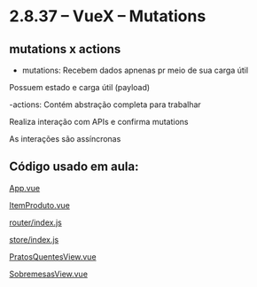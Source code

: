 # 2.8.37 – VueX – Mutations

## mutations x actions

- mutations:
Recebem dados apnenas pr meio de sua carga útil

Possuem estado e carga útil (payload)

-actions:
Contém abstração completa para trabalhar

Realiza interação com APIs e confirma mutations

As interações são assíncronas

## Código usado em aula:

[App.vue](https://github.com/kelvya/projeto_rotas/blob/master/src/App.vue)

[ItemProduto.vue](https://github.com/kelvya/projeto_rotas/blob/master/src/components/ItemProduto.vue)

[router/index.js](https://github.com/kelvya/projeto_rotas/blob/master/src/router/index.js)

[store/index.js](https://github.com/kelvya/projeto_rotas/blob/master/src/store/index.js)

[PratosQuentesView.vue](https://github.com/kelvya/projeto_rotas/blob/master/src/views/PratosQuentesView.vue)

[SobremesasView.vue](https://github.com/kelvya/projeto_rotas/blob/master/src/views/SobremesasView.vue)



